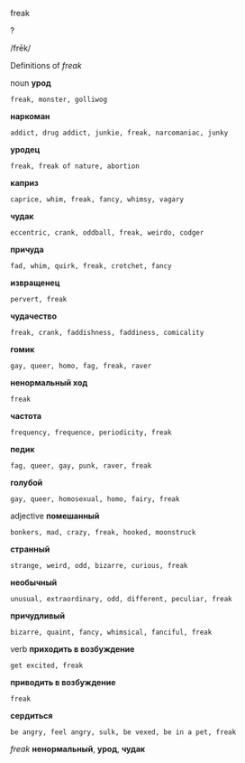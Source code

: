 freak

?

/frēk/

Definitions of _freak_

noun
**урод**

    freak, monster, golliwog
**наркоман**

    addict, drug addict, junkie, freak, narcomaniac, junky
**уродец**

    freak, freak of nature, abortion
**каприз**

    caprice, whim, freak, fancy, whimsy, vagary
**чудак**

    eccentric, crank, oddball, freak, weirdo, codger
**причуда**

    fad, whim, quirk, freak, crotchet, fancy
**извращенец**

    pervert, freak
**чудачество**

    freak, crank, faddishness, faddiness, comicality
**гомик**

    gay, queer, homo, fag, freak, raver
**ненормальный ход**

    freak
**частота**

    frequency, frequence, periodicity, freak
**педик**

    fag, queer, gay, punk, raver, freak
**голубой**

    gay, queer, homosexual, homo, fairy, freak

adjective
**помешанный**

    bonkers, mad, crazy, freak, hooked, moonstruck
**странный**

    strange, weird, odd, bizarre, curious, freak
**необычный**

    unusual, extraordinary, odd, different, peculiar, freak
**причудливый**

    bizarre, quaint, fancy, whimsical, fanciful, freak

verb
**приходить в возбуждение**

    get excited, freak
**приводить в возбуждение**

    freak
**сердиться**

    be angry, feel angry, sulk, be vexed, be in a pet, freak

_freak_
**ненормальный**, **урод**, **чудак**